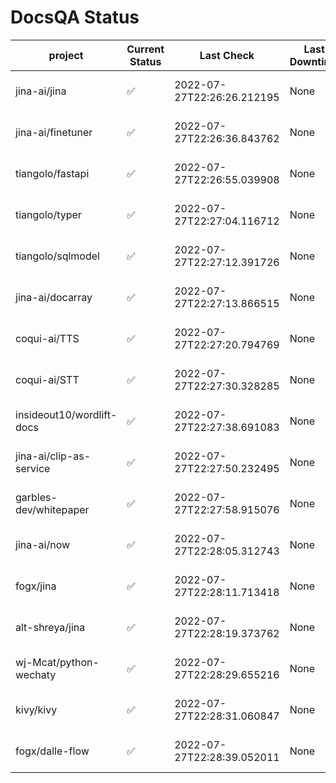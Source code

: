 # DocsQA Status

|         project         |Current Status|        Last Check        |Last Downtime|                % Uptime                |
|-------------------------|--------------|--------------------------|-------------|----------------------------------------|
|jina-ai/jina             |✅            |2022-07-27T22:26:26.212195|None         |100.0 (since 2022-07-27 12:11:57.480546)|
|jina-ai/finetuner        |✅            |2022-07-27T22:26:36.843762|None         |100.0 (since 2022-07-27 12:11:57.480546)|
|tiangolo/fastapi         |✅            |2022-07-27T22:26:55.039908|None         |100.0 (since 2022-07-27 12:11:57.480546)|
|tiangolo/typer           |✅            |2022-07-27T22:27:04.116712|None         |100.0 (since 2022-07-27 12:11:57.480546)|
|tiangolo/sqlmodel        |✅            |2022-07-27T22:27:12.391726|None         |100.0 (since 2022-07-27 12:11:57.480546)|
|jina-ai/docarray         |✅            |2022-07-27T22:27:13.866515|None         |100.0 (since 2022-07-27 12:11:57.480546)|
|coqui-ai/TTS             |✅            |2022-07-27T22:27:20.794769|None         |100.0 (since 2022-07-27 12:11:57.480546)|
|coqui-ai/STT             |✅            |2022-07-27T22:27:30.328285|None         |100.0 (since 2022-07-27 12:11:57.480546)|
|insideout10/wordlift-docs|✅            |2022-07-27T22:27:38.691083|None         |100.0 (since 2022-07-27 12:11:57.480546)|
|jina-ai/clip-as-service  |✅            |2022-07-27T22:27:50.232495|None         |100.0 (since 2022-07-27 12:11:57.480546)|
|garbles-dev/whitepaper   |✅            |2022-07-27T22:27:58.915076|None         |100.0 (since 2022-07-27 12:11:57.480546)|
|jina-ai/now              |✅            |2022-07-27T22:28:05.312743|None         |100.0 (since 2022-07-27 12:11:57.480546)|
|fogx/jina                |✅            |2022-07-27T22:28:11.713418|None         |100.0 (since 2022-07-27 12:11:57.480546)|
|alt-shreya/jina          |✅            |2022-07-27T22:28:19.373762|None         |100.0 (since 2022-07-27 12:11:57.480546)|
|wj-Mcat/python-wechaty   |✅            |2022-07-27T22:28:29.655216|None         |100.0 (since 2022-07-27 12:11:57.480546)|
|kivy/kivy                |✅            |2022-07-27T22:28:31.060847|None         |100.0 (since 2022-07-27 12:11:57.480546)|
|fogx/dalle-flow          |✅            |2022-07-27T22:28:39.052011|None         |100.0 (since 2022-07-27 12:11:57.480546)|

